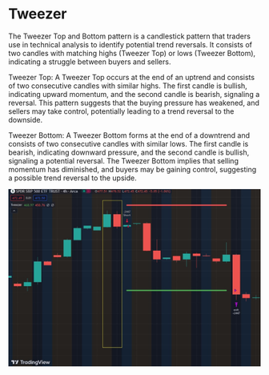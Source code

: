# Tweezer

The Tweezer Top and Bottom pattern is a candlestick pattern that traders use in technical analysis to identify potential trend reversals. It consists of two candles with matching highs (Tweezer Top) or lows (Tweezer Bottom), indicating a struggle between buyers and sellers.

Tweezer Top:
    A Tweezer Top occurs at the end of an uptrend and consists of two consecutive candles with similar highs.
    The first candle is bullish, indicating upward momentum, and the second candle is bearish, signaling a reversal.
    This pattern suggests that the buying pressure has weakened, and sellers may take control, potentially leading to a trend reversal to the downside.

Tweezer Bottom:
    A Tweezer Bottom forms at the end of a downtrend and consists of two consecutive candles with similar lows.
    The first candle is bearish, indicating downward pressure, and the second candle is bullish, signaling a potential reversal.
    The Tweezer Bottom implies that selling momentum has diminished, and buyers may be gaining control, suggesting a possible trend reversal to the upside.

![Example](tweezer.JPG)
